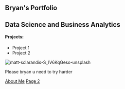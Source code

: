 ## **Bryan's Portfolio**

## Data Science and Business Analytics
#### Projects:

- Project 1
- Project 2

![matt-sclarandis-S_IV6KqGeso-unsplash](https://user-images.githubusercontent.com/79688274/110343473-7eaa2a00-8067-11eb-86ee-da381b47f102.jpg)

Please bryan u need to try harder

[About Me](about.md)        [Page 2](page2.md)
